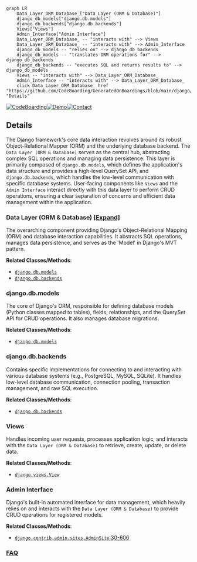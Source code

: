 ```mermaid
graph LR
    Data_Layer_ORM_Database_["Data Layer (ORM & Database)"]
    django_db_models["django.db.models"]
    django_db_backends["django.db.backends"]
    Views["Views"]
    Admin_Interface["Admin Interface"]
    Data_Layer_ORM_Database_ -- "interacts with" --> Views
    Data_Layer_ORM_Database_ -- "interacts with" --> Admin_Interface
    django_db_models -- "relies on" --> django_db_backends
    django_db_models -- "translates ORM operations for" --> django_db_backends
    django_db_backends -- "executes SQL and returns results to" --> django_db_models
    Views -- "interacts with" --> Data_Layer_ORM_Database_
    Admin_Interface -- "interacts with" --> Data_Layer_ORM_Database_
    click Data_Layer_ORM_Database_ href "https://github.com/CodeBoarding/GeneratedOnBoardings/blob/main/django/Data_Layer_ORM_Database_.md" "Details"
```

[![CodeBoarding](https://img.shields.io/badge/Generated%20by-CodeBoarding-9cf?style=flat-square)](https://github.com/CodeBoarding/GeneratedOnBoardings)[![Demo](https://img.shields.io/badge/Try%20our-Demo-blue?style=flat-square)](https://www.codeboarding.org/demo)[![Contact](https://img.shields.io/badge/Contact%20us%20-%20contact@codeboarding.org-lightgrey?style=flat-square)](mailto:contact@codeboarding.org)

## Details

The Django framework's core data interaction revolves around its robust Object-Relational Mapper (ORM) and the underlying database backend. The `Data Layer (ORM & Database)` serves as the central hub, abstracting complex SQL operations and managing data persistence. This layer is primarily composed of `django.db.models`, which defines the application's data structure and provides a high-level QuerySet API, and `django.db.backends`, which handles the low-level communication with specific database systems. User-facing components like `Views` and the `Admin Interface` interact directly with this data layer to perform CRUD operations, ensuring a clear separation of concerns and efficient data management within the application.

### Data Layer (ORM & Database) [[Expand]](./Data_Layer_ORM_Database_.md)
The overarching component providing Django's Object-Relational Mapping (ORM) and database interaction capabilities. It abstracts SQL operations, manages data persistence, and serves as the 'Model' in Django's MVT pattern.


**Related Classes/Methods**:

- <a href="https://github.com/django/django/blob/main/django/db/models" target="_blank" rel="noopener noreferrer">`django.db.models`</a>
- <a href="https://github.com/django/django/blob/main/django/db/backends" target="_blank" rel="noopener noreferrer">`django.db.backends`</a>


### django.db.models
The core of Django's ORM, responsible for defining database models (Python classes mapped to tables), fields, relationships, and the QuerySet API for CRUD operations. It also manages database migrations.


**Related Classes/Methods**:

- <a href="https://github.com/django/django/blob/main/django/db/models" target="_blank" rel="noopener noreferrer">`django.db.models`</a>


### django.db.backends
Contains specific implementations for connecting to and interacting with various database systems (e.g., PostgreSQL, MySQL, SQLite). It handles low-level database communication, connection pooling, transaction management, and raw SQL execution.


**Related Classes/Methods**:

- <a href="https://github.com/django/django/blob/main/django/db/backends" target="_blank" rel="noopener noreferrer">`django.db.backends`</a>


### Views
Handles incoming user requests, processes application logic, and interacts with the `Data Layer (ORM & Database)` to retrieve, create, update, or delete data.


**Related Classes/Methods**:

- <a href="https://github.com/django/django/blob/main/" target="_blank" rel="noopener noreferrer">`django.views.View`</a>


### Admin Interface
Django's built-in automated interface for data management, which heavily relies on and interacts with the `Data Layer (ORM & Database)` to provide CRUD operations for registered models.


**Related Classes/Methods**:

- <a href="https://github.com/django/django/blob/main/django/contrib/admin/sites.py#L30-L606" target="_blank" rel="noopener noreferrer">`django.contrib.admin.sites.AdminSite`:30-606</a>




### [FAQ](https://github.com/CodeBoarding/GeneratedOnBoardings/tree/main?tab=readme-ov-file#faq)